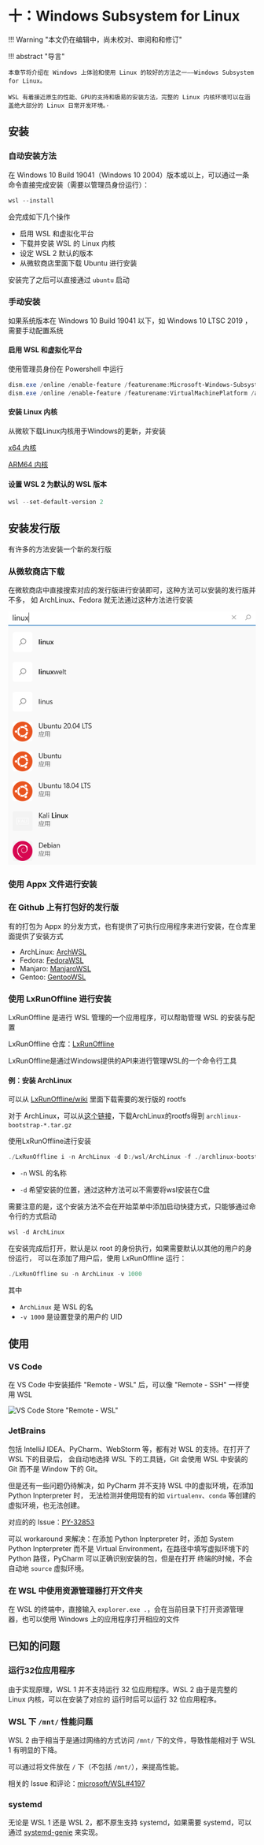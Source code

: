 # 十：Windows Subsystem for Linux

!!! Warning "本文仍在编辑中，尚未校对、审阅和和修订"

!!! abstract "导言"

    本章节将介绍在 Windows 上体验和使用 Linux 的较好的方法之一——Windows Subsystem for Linux。

    WSL 有着接近原生的性能、GPU的支持和极易的安装方法，完整的 Linux 内核环境可以在涵盖绝大部分的 Linux 日常开发环境。·

## 安装

### 自动安装方法

在 Windows 10 Build 19041（Windows 10 2004）版本或以上，可以通过一条命令直接完成安装（需要以管理员身份运行）：

```powershell
wsl --install
```

会完成如下几个操作

* 启用 WSL 和虚拟化平台
* 下载并安装 WSL 的 Linux 内核
* 设定 WSL 2 默认的版本
* 从微软商店里面下载 Ubuntu 进行安装

安装完了之后可以直接通过 `ubuntu` 启动

### 手动安装

如果系统版本在 Windows 10 Build 19041 以下，如 Windows 10 LTSC 2019 ，需要手动配置系统

#### 启用 WSL 和虚拟化平台

使用管理员身份在 Powershell 中运行

```powershell
dism.exe /online /enable-feature /featurename:Microsoft-Windows-Subsystem-Linux /all /norestart
dism.exe /online /enable-feature /featurename:VirtualMachinePlatform /all /norestart
```

#### 安装 Linux 内核

从微软下载Linux内核用于Windows的更新，并安装

[x64 内核](https://wslstorestorage.blob.core.windows.net/wslblob/wsl_update_x64.msi)

[ARM64 内核](https://wslstorestorage.blob.core.windows.net/wslblob/wsl_update_arm64.msi)

#### 设置 WSL 2 为默认的 WSL 版本

```powershell
wsl --set-default-version 2
```

## 安装发行版

有许多的方法安装一个新的发行版

### 从微软商店下载

在微软商店中直接搜索对应的发行版进行安装即可，这种方法可以安装的发行版并不多，
如 ArchLinux、Fedora 就无法通过这种方法进行安装

![Microsoft Store Search Result](./images/ms-store-search-linux.png)

### 使用 Appx 文件进行安装

### 在 Github 上有打包好的发行版

有的打包为 Appx 的分发方式，也有提供了可执行应用程序来进行安装，在仓库里面提供了安装方式

- ArchLinux: [ArchWSL](https://github.com/yuk7/ArchWSL)
- Fedora: [FedoraWSL](https://github.com/yosukes-dev/FedoraWSL)
- Manjaro: [ManjaroWSL](https://github.com/sileshn/ManjaroWSL)
- Gentoo: [GentooWSL](https://github.com/imaandrew/GentooWSL)

### 使用 LxRunOffline 进行安装

LxRunOffline 是进行 WSL 管理的一个应用程序，可以帮助管理 WSL 的安装与配置

LxRunOffline 仓库：[LxRunOffline](https://github.com/DDoSolitary/LxRunOffline)

LxRunOffline是通过Windows提供的API来进行管理WSL的一个命令行工具

#### 例：安装 ArchLinux

可以从 [LxRunOffline/wiki](https://github.com/DDoSolitary/LxRunOffline/wiki) 里面下载需要的发行版的 rootfs

对于 ArchLinux，可以从[这个链接](https://lxrunoffline.apphb.com/download/ArchLinux)，下载ArchLinux的rootfs得到 `archlinux-bootstrap-*.tar.gz`

使用LxRunOffline进行安装

```powershell
./LxRunOffline i -n ArchLinux -d D:/wsl/ArchLinux -f ./archlinux-bootstrap-*.tar.gz
```

- `-n` WSL 的名称

- `-d` 希望安装的位置，通过这种方法可以不需要将wsl安装在C盘

需要注意的是，这个安装方法不会在开始菜单中添加启动快捷方式，只能够通过命令行的方式启动

```powershell
wsl -d ArchLinux
```

在安装完成后打开，默认是以 root 的身份执行，如果需要默认以其他的用户的身份运行，
可以在添加了用户后，使用 LxRunOffline 运行：

```powershell
./LxRunOffline su -n ArchLinux -v 1000
```

其中

- `ArchLinux` 是 WSL 的名
- `-v 1000` 是设置登录的用户的 UID

## 使用

### VS Code

在 VS Code 中安装插件 "Remote - WSL" 后，可以像 "Remote - SSH" 一样使用 WSL

![VS Code Store "Remote - WSL"](./images/vscode-store-remote-wsl.png)

### JetBrains

包括 IntelliJ IDEA、PyCharm、WebStorm 等，都有对 WSL 的支持。在打开了 WSL 下的目录后，
会自动地选择 WSL 下的工具链，Git 会使用 WSL 中安装的 Git 而不是 Window 下的 Git。

但是还有一些问题仍待解决，如 PyCharm 并不支持 WSL 中的虚拟环境，在添加 Python Inpterpreter 时，
无法检测并使用现有的如 `virtualenv`、`conda` 等创建的虚拟环境，也无法创建。

对应的的 Issue：[PY-32853](https://youtrack.jetbrains.com/issue/PY-32853)

可以 workaround 来解决：在添加 Python Inpterpreter 时，添加 System Python Inpterpreter 而不是
Virtual Environment，在路径中填写虚拟环境下的 Python 路径，PyCharm 可以正确识别安装的包，但是在打开
终端的时候，不会自动地 `source` 虚拟环境。

### 在 WSL 中使用资源管理器打开文件夹

在 WSL 的终端中，直接输入 `explorer.exe .`，会在当前目录下打开资源管理器，也可以使用 Windows 上的应用程序打开相应的文件

## 已知的问题

### 运行32位应用程序

由于实现原理，WSL 1 并不支持运行 32 位应用程序。WSL 2 由于是完整的 Linux 内核，可以在安装了对应的
运行时后可以运行 32 位应用程序。

### WSL 下 `/mnt/` 性能问题

WSL 2 由于相当于是通过网络的方式访问 `/mnt/` 下的文件，导致性能相对于 WSL 1 有明显的下降。

可以通过将文件放在 `/` 下（不包括 `/mnt/`），来提高性能。

相关的 Issue 和评论：[microsoft/WSL#4197](https://github.com/microsoft/WSL/issues/4197#issuecomment-604592340)

### systemd

无论是 WSL 1 还是 WSL 2，都不原生支持 systemd，如果需要 systemd，可以通过 [systemd-genie](https://github.com/arkane-systems/genie) 来实现。
